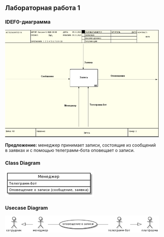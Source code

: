 ## Лабораторная работа 1

### IDEF0-диаграмма

![](https://github.com/Hashmat-H/Hashmat-H/blob/main/1.png)

**Предложение:** менеджер принимает записи, состоящие из сообщений в заявках и с помощью телеграмм-бота оповещает о записи.

### Class Diagram

![](https://github.com/Leo-alt-droid/Leonid-Cheshkov/blob/main/lab1/classovaya%20diagramma.png)

### Usecase Diagram

![](https://github.com/Leo-alt-droid/Leonid-Cheshkov/blob/main/lab1/usecase%20diagramm.png)
